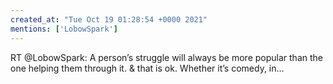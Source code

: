 ```yaml
---
created_at: "Tue Oct 19 01:28:54 +0000 2021"
mentions: ['LobowSpark']
---
```


RT @LobowSpark: A person’s struggle will always be more popular than the one helping them through it. &amp; that is ok. Whether it’s comedy, in…